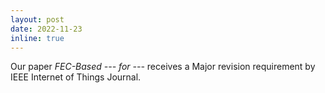 ```yaml
---
layout: post
date: 2022-11-23
inline: true
---
```


Our paper *FEC-Based --- for ---* receives a Major revision requirement by IEEE Internet of Things Journal.